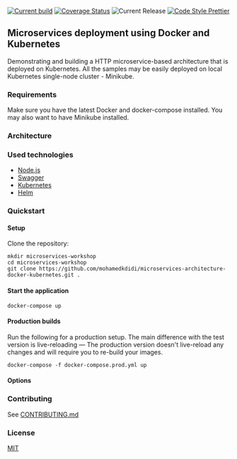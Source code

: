 [![Current build](https://github.com/mohamedkdidi/microservices-architecture-docker-kubernetes/blob/main/.github/workflows/node.js.yml/badge.svg)](https://github.com/mohamedkdidi/microservices-architecture-docker-kubernetes/blob/main/.github/workflows/node.js.yml)
[![Coverage Status](https://coveralls.io/repos/github/mohamedkdidi/microservices-architecture-docker-kubernetes/badge.svg?branch=main)](https://coveralls.io/github/mohamedkdidi/microservices-architecture-docker-kubernetes?branch=main)
![Current Release](https://img.shields.io/github/release/mohamedkdidi/microservices-architecture-docker-kubernetes/all.svg)
[![Code Style Prettier](https://img.shields.io/badge/Code%20Style-Prettier-ff69b4.svg)](https://github.com/prettier/prettier)

## Microservices deployment using Docker and Kubernetes

Demonstrating and building a HTTP microservice-based architecture that is deployed on Kubernetes. All the samples may be easily deployed on local Kubernetes single-node cluster - Minikube.

### Requirements
Make sure you have the latest Docker and docker-compose installed. You may also want to have Minikube installed.


### Architecture

### Used technologies

- [Node.js](https://nodejs.org/en/)
- [Swagger](https://swagger.io)
- [Kubernetes](https://kubernetes.io/)
- [Helm](https://github.com/kubernetes/helm)


### Quickstart


#### Setup
Clone the repository:
```
mkdir microservices-workshop 
cd microservices-workshop
git clone https://github.com/mohamedkdidi/microservices-architecture-docker-kubernetes.git .
```

#### Start the application
```
docker-compose up
```


#### Production builds
Run the following for a production setup. The main difference with the test version is live-reloading — The production version doesn't live-reload any changes and will require you to re-build your images.

```
docker-compose -f docker-compose.prod.yml up
```


#### Options


### Contributing

See [CONTRIBUTING.md](./CONTRIBUTING.md)


### License

[MIT](license)
